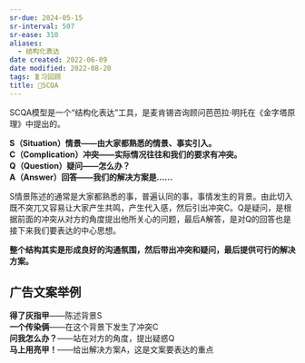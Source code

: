 ```yaml
---
sr-due: 2024-05-15
sr-interval: 507
sr-ease: 310
aliases:
  - 结构化表达
date created: 2022-06-09
date modified: 2022-08-20
tags: 复习回顾
title: 🔡SCQA
---
```


SCQA模型是一个“结构化表达”工具，是麦肯锡咨询顾问芭芭拉·明托在《金字塔原理》中提出的。

**S（Situation）情景——由大家都熟悉的情景、事实引入。  
C（Complication）冲突——实际情况往往和我们的要求有冲突。  
Q（Question）疑问——怎么办？  
A（Answer）回答——我们的解决方案是……**

S情景陈述的通常是大家都熟悉的事，普遍认同的事，事情发生的背景。由此切入既不突兀又容易让大家产生共鸣，产生代入感，然后引出冲突C。Q是疑问，是根据前面的冲突从对方的角度提出他所关心的问题，最后A解答，是对Q的回答也是接下来我们要表达的中心思想。

**整个结构其实是形成良好的沟通氛围，然后带出冲突和疑问，最后提供可行的解决方案。**

  

## 广告文案举例

**得了灰指甲**——陈述背景S  
**一个传染俩**——在这个背景下发生了冲突C  
**问我怎么办？**——站在对方的角度，提出疑惑Q  
**马上用亮甲！**——给出解决方案A，这是文案要表达的重点
